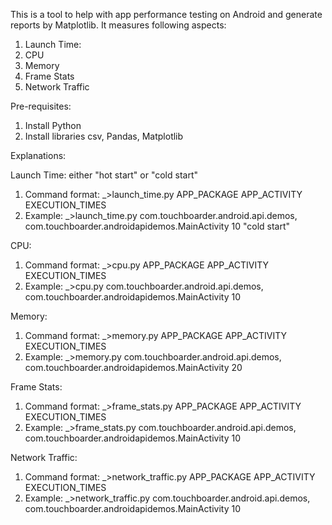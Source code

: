 This is a tool to help with app performance testing on Android and generate reports by Matplotlib. It measures following aspects:
1. Launch Time:
2. CPU
3. Memory
4. Frame Stats
5. Network Traffic

Pre-requisites:
1. Install Python
2. Install libraries csv, Pandas, Matplotlib

Explanations:

Launch Time: either "hot start" or "cold start"
1. Command format: _>launch_time.py APP_PACKAGE APP_ACTIVITY EXECUTION_TIMES 
2. Example: _>launch_time.py com.touchboarder.android.api.demos, com.touchboarder.androidapidemos.MainActivity 10 "cold start"

CPU:
1. Command format: _>cpu.py APP_PACKAGE APP_ACTIVITY EXECUTION_TIMES 
2. Example: _>cpu.py com.touchboarder.android.api.demos, com.touchboarder.androidapidemos.MainActivity 10

Memory:
1. Command format: _>memory.py APP_PACKAGE APP_ACTIVITY EXECUTION_TIMES
2. Example: _>memory.py com.touchboarder.android.api.demos, com.touchboarder.androidapidemos.MainActivity 20

Frame Stats:
1. Command format: _>frame_stats.py APP_PACKAGE APP_ACTIVITY EXECUTION_TIMES
2. Example: _>frame_stats.py com.touchboarder.android.api.demos, com.touchboarder.androidapidemos.MainActivity 10

Network Traffic:
1. Command format: _>network_traffic.py APP_PACKAGE APP_ACTIVITY EXECUTION_TIMES
2. Example: _>network_traffic.py com.touchboarder.android.api.demos, com.touchboarder.androidapidemos.MainActivity 10
